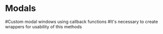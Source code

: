 # Modals
#Custom modal windows using callback functions
#It's necessary to create wrappers for usability of this methods
